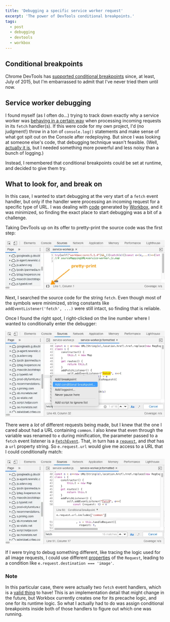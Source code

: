 ```yaml
---
title: 'Debugging a specific service worker request'
excerpt: 'The power of DevTools conditional breakpoints.'
tags:
  - post
  - debugging
  - devtools
  - workbox
---
```


## Conditional breakpoints

Chrome DevTools has [supported conditional breakpoints](https://developers.google.com/web/updates/2015/07/set-a-breakpoint-based-on-a-certain-condition) since, at least, July of 2015, but I'm embarrassed to admit that I've never tried them until now.

## Service worker debugging

I found myself (as I often do...) trying to track down exactly why a service worker was [behaving in a certain way](https://github.com/GoogleChrome/workbox/issues/2767#issuecomment-796854731) when processing incoming requests in its `fetch` handler(s). If this were code for my own project, I'd (no judgment!) throw in a ton of `console.log()` statements and make sense of what got spit out on the Console after redeploying. But since I was looking at someone else's code, that debugging technique wasn't feasible. (Well, [actually it is](https://dev.to/apvarun/chrome-devtools-logging-without-console-log-2b7i), but I needed something more powerful and less noisy than a bunch of logging.)

Instead, I remembered that conditional breakpoints could be set at runtime, and decided to give them try.

## What to look for, and break on

In this case, I wanted to start debugging at the very start of a `fetch` event handler, but only if the handler were processing an incoming request for a specific type of URL. I was dealing with [code](https://www.cityfurniture.com/browse/dining-room) generated by [Workbox](https://developers.google.com/web/tools/workbox/), and it was minimized, so finding the exact place to start debugging was a bit of a challenge.

Taking DevTools up on its offer to pretty-print the source code was the first step:

![Pretty-print link in DevTools](/static/images/pretty-print.webp)

Next, I searched the source code for the string `fetch`. Even though most of the symbols were minimized, string constants like `addEventListener('fetch', ...)` were still intact, so finding that is reliable.

Once I found the right spot, I right-clicked on the line number where I wanted to conditionally enter the debugger:

![Setting a conditional breakpoint](/static/images/conditional-breakpoint.webp)

There were a _lot_ of different requests being made, but I knew that the one I cared about had a URL containing `common`. I also knew that even through the variable was renamed to `e` during minification, the parameter passed to a `fetch` event listener is a [`FetchEvent`](https://developer.mozilla.org/en-US/docs/Web/API/FetchEvent). That, in turn has a [`request`](https://developer.mozilla.org/en-US/docs/Web/API/FetchEvent/request), and _that_ has a `url` property string. So `e.request.url` would give me access to a URL that I could conditionally match:

![The criteria used](/static/images/breakpoint-criteria.webp)

If I were trying to debug something different, like tracing the logic used for all image requests, I could use different [properties](https://developer.mozilla.org/en-US/docs/Web/API/Request#properties) of the `Request`, leading to a condition like `e.request.destination === 'image'`.

### Note

In this particular case, there were actually two `fetch` event handlers, which is a [valid thing](https://stackoverflow.com/questions/45257602/sharing-fetch-handler-logic-defined-across-multiple-service-workers#:~:text=Multiple%20fetch%20Event%20Handlers) to have! This is an implementation detail that might change in the future, but Workbox currently creates one for its precache logic, and one for its runtime logic. So what I actually had to do was assign conditional breakpoints inside both of those handlers to figure out which one was running.
